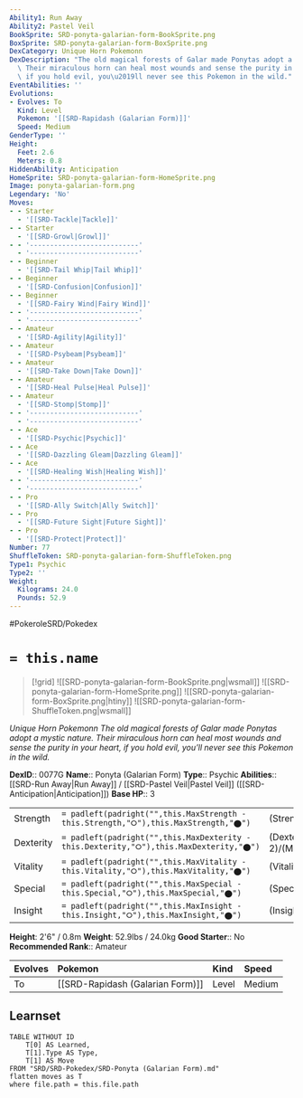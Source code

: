 ```yaml
---
Ability1: Run Away
Ability2: Pastel Veil
BookSprite: SRD-ponyta-galarian-form-BookSprite.png
BoxSprite: SRD-ponyta-galarian-form-BoxSprite.png
DexCategory: Unique Horn Pokemonn
DexDescription: "The old magical forests of Galar made Ponytas adopt a mystic nature.\
  \ Their miraculous horn can heal most wounds and sense the purity in your heart,\
  \ if you hold evil, you\u2019ll never see this Pokemon in the wild."
EventAbilities: ''
Evolutions:
- Evolves: To
  Kind: Level
  Pokemon: '[[SRD-Rapidash (Galarian Form)]]'
  Speed: Medium
GenderType: ''
Height:
  Feet: 2.6
  Meters: 0.8
HiddenAbility: Anticipation
HomeSprite: SRD-ponyta-galarian-form-HomeSprite.png
Image: ponyta-galarian-form.png
Legendary: 'No'
Moves:
- - Starter
  - '[[SRD-Tackle|Tackle]]'
- - Starter
  - '[[SRD-Growl|Growl]]'
- - '---------------------------'
  - '---------------------------'
- - Beginner
  - '[[SRD-Tail Whip|Tail Whip]]'
- - Beginner
  - '[[SRD-Confusion|Confusion]]'
- - Beginner
  - '[[SRD-Fairy Wind|Fairy Wind]]'
- - '---------------------------'
  - '---------------------------'
- - Amateur
  - '[[SRD-Agility|Agility]]'
- - Amateur
  - '[[SRD-Psybeam|Psybeam]]'
- - Amateur
  - '[[SRD-Take Down|Take Down]]'
- - Amateur
  - '[[SRD-Heal Pulse|Heal Pulse]]'
- - Amateur
  - '[[SRD-Stomp|Stomp]]'
- - '---------------------------'
  - '---------------------------'
- - Ace
  - '[[SRD-Psychic|Psychic]]'
- - Ace
  - '[[SRD-Dazzling Gleam|Dazzling Gleam]]'
- - Ace
  - '[[SRD-Healing Wish|Healing Wish]]'
- - '---------------------------'
  - '---------------------------'
- - Pro
  - '[[SRD-Ally Switch|Ally Switch]]'
- - Pro
  - '[[SRD-Future Sight|Future Sight]]'
- - Pro
  - '[[SRD-Protect|Protect]]'
Number: 77
ShuffleToken: SRD-ponyta-galarian-form-ShuffleToken.png
Type1: Psychic
Type2: ''
Weight:
  Kilograms: 24.0
  Pounds: 52.9
---
```


#PokeroleSRD/Pokedex

# `= this.name`

> [!grid]
> ![[SRD-ponyta-galarian-form-BookSprite.png|wsmall]]
> ![[SRD-ponyta-galarian-form-HomeSprite.png]]
> ![[SRD-ponyta-galarian-form-BoxSprite.png|htiny]]
> ![[SRD-ponyta-galarian-form-ShuffleToken.png|wsmall]]


*Unique Horn Pokemonn*
*The old magical forests of Galar made Ponytas adopt a mystic nature. Their miraculous horn can heal most wounds and sense the purity in your heart, if you hold evil, you’ll never see this Pokemon in the wild.*

**DexID**:: 0077G
**Name**:: Ponyta (Galarian Form)
**Type**:: Psychic
**Abilities**:: [[SRD-Run Away|Run Away]] / [[SRD-Pastel Veil|Pastel Veil]] ([[SRD-Anticipation|Anticipation]])
**Base HP**:: 3

|           |                                                                                        |                                          |
| --------- | -------------------------------------------------------------------------------------- | ---------------------------------------- |
| Strength  | `= padleft(padright("",this.MaxStrength - this.Strength,"⭘"),this.MaxStrength,"⬤")`    | (Strength::2)/(MaxStrength::5)   |
| Dexterity | `= padleft(padright("",this.MaxDexterity - this.Dexterity,"⭘"),this.MaxDexterity,"⬤")` | (Dexterity:: 2)/(MaxDexterity::5) |
| Vitality  | `= padleft(padright("",this.MaxVitality - this.Vitality,"⭘"),this.MaxVitality,"⬤")`    | (Vitality::2)/(MaxVitality::4)   |
| Special   | `= padleft(padright("",this.MaxSpecial - this.Special,"⭘"),this.MaxSpecial,"⬤")`       | (Special::2)/(MaxSpecial::4)     |
| Insight   | `= padleft(padright("",this.MaxInsight - this.Insight,"⭘"),this.MaxInsight,"⬤")`       | (Insight::2)/(MaxInsight::4)     |

**Height**: 2'6" / 0.8m
**Weight**: 52.9lbs / 24.0kg
**Good Starter**:: No
**Recommended Rank**:: Amateur

| Evolves   | Pokemon                          | Kind   | Speed   |
|:----------|:---------------------------------|:-------|:--------|
| To        | [[SRD-Rapidash (Galarian Form)]] | Level  | Medium  |

## Learnset

```dataview
TABLE WITHOUT ID
    T[0] AS Learned,
    T[1].Type AS Type,
    T[1] AS Move
FROM "SRD/SRD-Pokedex/SRD-Ponyta (Galarian Form).md"
flatten moves as T
where file.path = this.file.path
```
